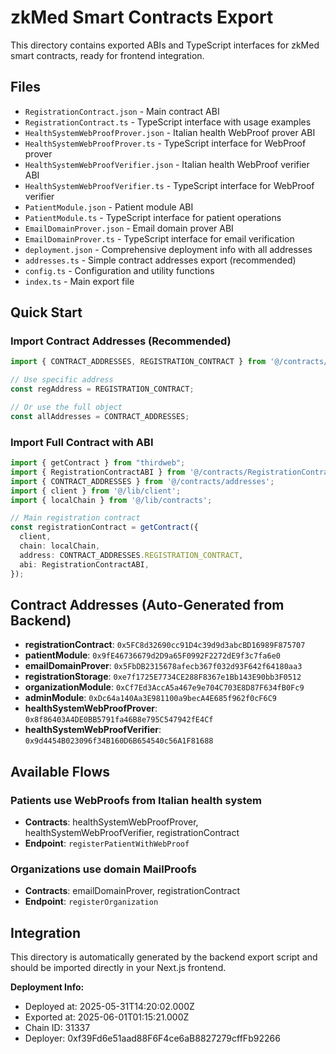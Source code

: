 # zkMed Smart Contracts Export

This directory contains exported ABIs and TypeScript interfaces for zkMed smart contracts, ready for frontend integration.

## Files

- `RegistrationContract.json` - Main contract ABI  
- `RegistrationContract.ts` - TypeScript interface with usage examples
- `HealthSystemWebProofProver.json` - Italian health WebProof prover ABI
- `HealthSystemWebProofProver.ts` - TypeScript interface for WebProof prover
- `HealthSystemWebProofVerifier.json` - Italian health WebProof verifier ABI
- `HealthSystemWebProofVerifier.ts` - TypeScript interface for WebProof verifier
- `PatientModule.json` - Patient module ABI
- `PatientModule.ts` - TypeScript interface for patient operations
- `EmailDomainProver.json` - Email domain prover ABI
- `EmailDomainProver.ts` - TypeScript interface for email verification
- `deployment.json` - Comprehensive deployment info with all addresses
- `addresses.ts` - Simple contract addresses export (recommended)
- `config.ts` - Configuration and utility functions
- `index.ts` - Main export file

## Quick Start

### Import Contract Addresses (Recommended)

```typescript
import { CONTRACT_ADDRESSES, REGISTRATION_CONTRACT } from '@/contracts/addresses';

// Use specific address
const regAddress = REGISTRATION_CONTRACT;

// Or use the full object
const allAddresses = CONTRACT_ADDRESSES;
```

### Import Full Contract with ABI

```typescript
import { getContract } from "thirdweb";
import { RegistrationContractABI } from '@/contracts/RegistrationContract';
import { CONTRACT_ADDRESSES } from '@/contracts/addresses';
import { client } from '@/lib/client';
import { localChain } from '@/lib/contracts';

// Main registration contract
const registrationContract = getContract({
  client,
  chain: localChain,
  address: CONTRACT_ADDRESSES.REGISTRATION_CONTRACT,
  abi: RegistrationContractABI,
});
```

## Contract Addresses (Auto-Generated from Backend)

- **registrationContract**: `0x5FC8d32690cc91D4c39d9d3abcBD16989F875707`
- **patientModule**: `0x9fE46736679d2D9a65F0992F2272dE9f3c7fa6e0`
- **emailDomainProver**: `0x5FbDB2315678afecb367f032d93F642f64180aa3`
- **registrationStorage**: `0xe7f1725E7734CE288F8367e1Bb143E90bb3F0512`
- **organizationModule**: `0xCf7Ed3AccA5a467e9e704C703E8D87F634fB0Fc9`
- **adminModule**: `0xDc64a140Aa3E981100a9becA4E685f962f0cF6C9`
- **healthSystemWebProofProver**: `0x8f86403A4DE0BB5791fa46B8e795C547942fE4Cf`
- **healthSystemWebProofVerifier**: `0x9d4454B023096f34B160D6B654540c56A1F81688`

## Available Flows

### Patients use WebProofs from Italian health system
- **Contracts**: healthSystemWebProofProver, healthSystemWebProofVerifier, registrationContract
- **Endpoint**: `registerPatientWithWebProof`

### Organizations use domain MailProofs
- **Contracts**: emailDomainProver, registrationContract
- **Endpoint**: `registerOrganization`

## Integration

This directory is automatically generated by the backend export script and should be imported directly in your Next.js frontend.

**Deployment Info:**
- Deployed at: 2025-05-31T14:20:02.000Z
- Exported at: 2025-06-01T01:15:21.000Z
- Chain ID: 31337
- Deployer: 0xf39Fd6e51aad88F6F4ce6aB8827279cffFb92266
